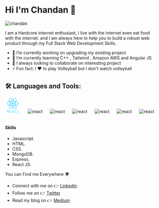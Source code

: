# Hi I'm Chandan 🙋‍ 

![chandan](https://media-exp1.licdn.com/dms/image/C4D16AQGiVXiJ9QFNJQ/profile-displaybackgroundimage-shrink_200_800/0/1635180779632?e=1640822400&v=beta&t=BuUlZUvlq3Vf9NL7_svGHeno__XOoey0Kzdi8gt3AMM)

I am a Hardcore internet enthusiast, I live with the internet even eat food with the internet. and I am always here to help you to build a robust web product through my Full Stack Web Development Skills.

- 🔭 I’m currently working on upgrading my existing project
- 🌱 I’m currently learning C++ , Tailwind , Amazon AWS and Angular JS 
- 👯 I always looking to collaborate on interesting project
- ⚡ Fun fact: I ❤️ to play Volleyball  but I don't watch volleyball

## 🛠 Languages and Tools:
<p>
 <img src="https://raw.githubusercontent.com/devicons/devicon/master/icons/react/react-original-wordmark.svg" alt="react" width="50" height="50"/>&nbsp;&nbsp;&nbsp;&nbsp;&nbsp;
 <img src="https://upload.wikimedia.org/wikipedia/commons/thumb/9/99/Unofficial_JavaScript_logo_2.svg/480px-Unofficial_JavaScript_logo_2.svg.png" alt="react" width="50" height="50"/>&nbsp;&nbsp;&nbsp;&nbsp;&nbsp;
 <img src="https://icon-library.com/images/html5-icon/html5-icon-13.jpg" alt="react" width="50" height="50"/>&nbsp;&nbsp;&nbsp;&nbsp;&nbsp;
 <img src="https://cdn.pixabay.com/photo/2017/08/05/11/16/logo-2582747_1280.png" alt="react" width="50" height="50"/>&nbsp;&nbsp;&nbsp;&nbsp;&nbsp;
 <img src="https://sass-lang.com/assets/img/styleguide/seal-color-aef0354c.png" alt="react" width="50" height="50"/>&nbsp;&nbsp;&nbsp;&nbsp;&nbsp;
 <img src="https://avatars.githubusercontent.com/u/2918581?s=280&v=4" alt="react" width="50" height="50"/>&nbsp;&nbsp;&nbsp;&nbsp;&nbsp;
 <img src="https://avatars.githubusercontent.com/u/2918581?s=280&v=4" alt="react" width="50" height="50"/>&nbsp;&nbsp;&nbsp;&nbsp;&nbsp;


</p>



#### Skills 
- Javascript.
- HTML. 
- CSS.
- MongoDB. 
- Express. 
- React JS.

You can Find me Everywhere 🌍
- Connect with me on 👉 [Linkedin](https://www.linkedin.com/in/chandan-kumar-mallick-0b926b187/)  
- Follow me on 👉 [Twitter](https://www.linkedin.com/in/chandan-kumar-mallick-0b926b187/)
- Read my blog on 👉 [Medium](https://www.linkedin.com/in/chandan-kumar-mallick-0b926b187/)

<!--
**stockchandu/STockChandu** is a ✨ _special_ ✨ repository because its `README.md` (this file) appears on your GitHub profile.

Here are some ideas to get you started:

- 🔭 I’m currently working on ...
- 🌱 I’m currently learning ...
- 👯 I’m looking to collaborate on ...
- 🤔 I’m looking for help with ...
- 💬 Ask me about ...
- 📫 How to reach me: ...
- 😄 Pronouns: ...
- ⚡ Fun fact: ...
-->
